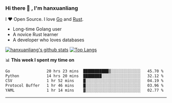 ### Hi there 👋 , I'm hanxuanliang

<!--
**hanxuanliang/hanxuanliang** is a ✨ _special_ ✨ repository because its `README.md` (this file) appears on your GitHub profile.

Here are some ideas to get you started:

- 🔭 I’m currently working on ...
- 🌱 I’m currently learning ...
- 👯 I’m looking to collaborate on ...
- 🤔 I’m looking for help with ...
- 💬 Ask me about ...
- 📫 How to reach me: ...
- 😄 Pronouns: ...
- ⚡ Fun fact: ...
-->
I ❤ Open Source. I love [Go](https://golang.org) and [Rust](https://www.rust-lang.org/zh-CN/).

* Long-time Golang user
* A novice Rust learner
* A developer who loves databases

[![hanxuanliang's github stats](https://github-readme-stats.vercel.app/api/top-langs/?username=hanxuanliang&hide=html)](https://github.com/anuraghazra/github-readme-stats)
[![Top Langs](https://github-readme-stats.vercel.app/api?username=hanxuanliang&show_icons=true&count_private=true&line_height=40)](https://github.com/anuraghazra/github-readme-stats)

📊 **This week I spent my time on**
<!--START_SECTION:waka-->

```txt
Go                20 hrs 23 mins  ███████████▒░░░░░░░░░░░░░   45.70 %
Python            14 hrs 20 mins  ████████░░░░░░░░░░░░░░░░░   32.12 %
CSV               1 hr 52 mins    █░░░░░░░░░░░░░░░░░░░░░░░░   04.19 %
Protocol Buffer   1 hr 46 mins    █░░░░░░░░░░░░░░░░░░░░░░░░   03.96 %
YAML              1 hr 14 mins    ▓░░░░░░░░░░░░░░░░░░░░░░░░   02.77 %
```

<!--END_SECTION:waka-->

***
